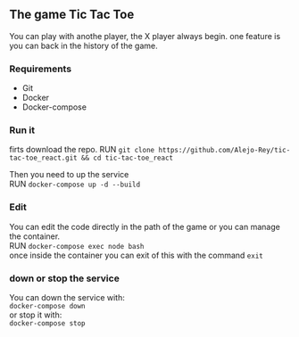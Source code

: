## The game Tic Tac Toe

You can play with anothe player, the X player always begin. one feature is you can back in the history of the game.


### Requirements
* Git
* Docker
* Docker-compose


### Run it 
firts download the repo. 
RUN `git clone https://github.com/Alejo-Rey/tic-tac-toe_react.git && cd tic-tac-toe_react`

Then you need to up the service\
RUN `docker-compose up -d --build`

### Edit
You can edit the code directly in the path of the game or you can manage the container.\
RUN `docker-compose exec node bash`\
once inside the container you can exit of this with the command `exit`

### down or stop the service
You can down the service with:\
`docker-compose down`\
or stop it with:\
`docker-compose stop`
